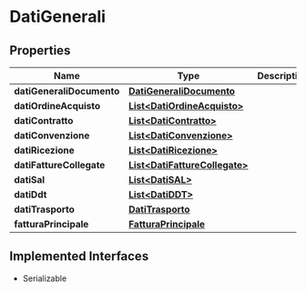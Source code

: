 

# DatiGenerali


## Properties

| Name | Type | Description | Notes |
|------------ | ------------- | ------------- | -------------|
|**datiGeneraliDocumento** | [**DatiGeneraliDocumento**](DatiGeneraliDocumento.md) |  |  [optional] |
|**datiOrdineAcquisto** | [**List&lt;DatiOrdineAcquisto&gt;**](DatiOrdineAcquisto.md) |  |  [optional] |
|**datiContratto** | [**List&lt;DatiContratto&gt;**](DatiContratto.md) |  |  [optional] |
|**datiConvenzione** | [**List&lt;DatiConvenzione&gt;**](DatiConvenzione.md) |  |  [optional] |
|**datiRicezione** | [**List&lt;DatiRicezione&gt;**](DatiRicezione.md) |  |  [optional] |
|**datiFattureCollegate** | [**List&lt;DatiFattureCollegate&gt;**](DatiFattureCollegate.md) |  |  [optional] |
|**datiSal** | [**List&lt;DatiSAL&gt;**](DatiSAL.md) |  |  [optional] |
|**datiDdt** | [**List&lt;DatiDDT&gt;**](DatiDDT.md) |  |  [optional] |
|**datiTrasporto** | [**DatiTrasporto**](DatiTrasporto.md) |  |  [optional] |
|**fatturaPrincipale** | [**FatturaPrincipale**](FatturaPrincipale.md) |  |  [optional] |


## Implemented Interfaces

* Serializable


